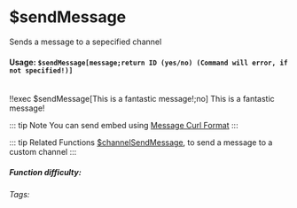 # $sendMessage
Sends a message to a sepecified channel

#### Usage: `$sendMessage[message;return ID (yes/no) (Command will error, if not specified!)]`
<br/>
<discord-messages>
	<discord-message :bot="false" role-color="#ffcc9a" author="Member">
		!!exec $sendMessage[This is a fantastic message!;no]
	</discord-message>
	<discord-message :bot="true" role-color="#0099ff" author="Custom Command" avatar="https://media.discordapp.net/avatars/725721249652670555/781224f90c3b841ba5b40678e032f74a.webp">
		This is a fantastic message!
	</discord-message>
</discord-messages>

::: tip Note
You can send embed using [Message Curl Format](../CodeReferences/ref.message_curl_format.md)
:::

::: tip Related Functions
[$channelSendMessage](../message/channelSendMessage.md), to send a message to a custom channel
:::


##### Function difficulty: <Badge type="warning" text="Medium" vertical="middle" /> 
###### Tags: <Badge type="tip" text="Send" vertical="middle" /> <Badge type="tip" text="Message" vertical="middle" /> <Badge type="tip" text="ChannelUsed" vertical="middle" /> <Badge type="tip" text="Messages" vertical="middle" />
